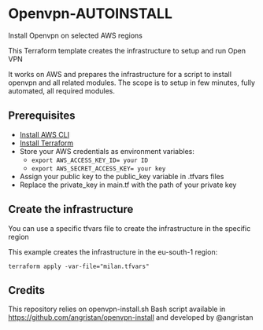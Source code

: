 # Openvpn-AUTOINSTALL
Install Openvpn on selected AWS regions

This Terraform template creates the infrastructure to setup and run Open VPN

It works on AWS and prepares the infrastructure for a script to install openvpn and all related modules. The scope is to setup in few minutes, fully automated, all required modules.

## Prerequisites

- [Install AWS CLI](https://docs.aws.amazon.com/cli/latest/userguide/getting-started-install.html)
- [Install Terraform](https://developer.hashicorp.com/terraform/tutorials/aws-get-started/install-cli)
- Store your AWS credentials as environment variables:
  - ``export AWS_ACCESS_KEY_ID= your ID``
  - ``export AWS_SECRET_ACCESS_KEY= your key``
- Assign your public key to the public_key variable in .tfvars files
- Replace the private_key in main.tf with the path of your private key

## Create the infrastructure

You can use a specific tfvars file to create the infrastructure in the specific region

This example creates the infrastructure in the eu-south-1 region:

``terraform apply -var-file="milan.tfvars"``

## Credits

This repository relies on openvpn-install.sh Bash script available in https://github.com/angristan/openvpn-install and developed by @angristan
